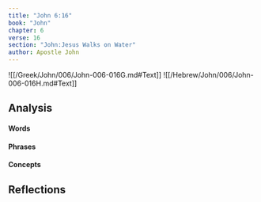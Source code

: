 ```yaml
---
title: "John 6:16"
book: "John"
chapter: 6
verse: 16
section: "John:Jesus Walks on Water"
author: Apostle John
---
```

![[/Greek/John/006/John-006-016G.md#Text]]
![[/Hebrew/John/006/John-006-016H.md#Text]]

## Analysis

#### Words

#### Phrases

#### Concepts

## Reflections
